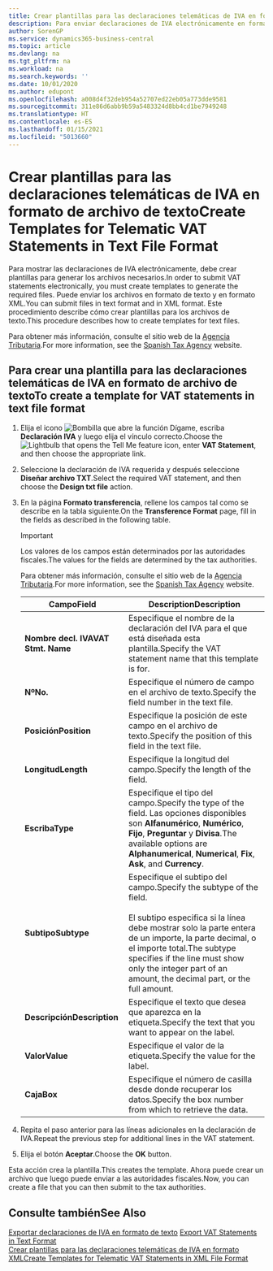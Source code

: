 ```yaml
---
title: Crear plantillas para las declaraciones telemáticas de IVA en formato de archivo de texto (ES)
description: Para enviar declaraciones de IVA electrónicamente en formato de texto en la versión en español de Business Central, cree plantillas para administrar los formatos.
author: SorenGP
ms.service: dynamics365-business-central
ms.topic: article
ms.devlang: na
ms.tgt_pltfrm: na
ms.workload: na
ms.search.keywords: ''
ms.date: 10/01/2020
ms.author: edupont
ms.openlocfilehash: a008d4f32deb954a52707ed22eb05a773dde9581
ms.sourcegitcommit: 311e86d6abb9b59a5483324d8bb4cd1be7949248
ms.translationtype: HT
ms.contentlocale: es-ES
ms.lasthandoff: 01/15/2021
ms.locfileid: "5013660"
---
```

# <a name="create-templates-for-telematic-vat-statements-in-text-file-format"></a><span data-ttu-id="fc71f-103">Crear plantillas para las declaraciones telemáticas de IVA en formato de archivo de texto</span><span class="sxs-lookup"><span data-stu-id="fc71f-103">Create Templates for Telematic VAT Statements in Text File Format</span></span>
<span data-ttu-id="fc71f-104">Para mostrar las declaraciones de IVA electrónicamente, debe crear plantillas para generar los archivos necesarios.</span><span class="sxs-lookup"><span data-stu-id="fc71f-104">In order to submit VAT statements electronically, you must create templates to generate the required files.</span></span> <span data-ttu-id="fc71f-105">Puede enviar los archivos en formato de texto y en formato XML.</span><span class="sxs-lookup"><span data-stu-id="fc71f-105">You can submit files in text format and in XML format.</span></span> <span data-ttu-id="fc71f-106">Este procedimiento describe cómo crear plantillas para los archivos de texto.</span><span class="sxs-lookup"><span data-stu-id="fc71f-106">This procedure describes how to create templates for text files.</span></span>  

<span data-ttu-id="fc71f-107">Para obtener más información, consulte el sitio web de la [Agencia Tributaria](https://go.microsoft.com/fwlink/?LinkID=238181).</span><span class="sxs-lookup"><span data-stu-id="fc71f-107">For more information, see the [Spanish Tax Agency](https://go.microsoft.com/fwlink/?LinkID=238181) website.</span></span>  

## <a name="to-create-a-template-for-vat-statements-in-text-file-format"></a><span data-ttu-id="fc71f-108">Para crear una plantilla para las declaraciones telemáticas de IVA en formato de archivo de texto</span><span class="sxs-lookup"><span data-stu-id="fc71f-108">To create a template for VAT statements in text file format</span></span>  

1.  <span data-ttu-id="fc71f-109">Elija el icono ![Bombilla que abre la función Dígame](../../media/ui-search/search_small.png "Dígame qué desea hacer"), escriba **Declaración IVA** y luego elija el vínculo correcto.</span><span class="sxs-lookup"><span data-stu-id="fc71f-109">Choose the ![Lightbulb that opens the Tell Me feature](../../media/ui-search/search_small.png "Tell me what you want to do") icon, enter **VAT Statement**, and then choose the appropriate link.</span></span>  
2.  <span data-ttu-id="fc71f-110">Seleccione la declaración de IVA requerida y después seleccione **Diseñar archivo TXT**.</span><span class="sxs-lookup"><span data-stu-id="fc71f-110">Select the required VAT statement, and then choose the **Design txt file** action.</span></span>  
3.  <span data-ttu-id="fc71f-111">En la página **Formato transferencia**, rellene los campos tal como se describe en la tabla siguiente.</span><span class="sxs-lookup"><span data-stu-id="fc71f-111">On the **Transference Format** page, fill in the fields as described in the following table.</span></span>  

    > [!IMPORTANT]  
    >  <span data-ttu-id="fc71f-112">Los valores de los campos están determinados por las autoridades fiscales.</span><span class="sxs-lookup"><span data-stu-id="fc71f-112">The values for the fields are determined by the tax authorities.</span></span>  
    >   
    >  <span data-ttu-id="fc71f-113">Para obtener más información, consulte el sitio web de la [Agencia Tributaria](https://go.microsoft.com/fwlink/?LinkID=238181).</span><span class="sxs-lookup"><span data-stu-id="fc71f-113">For more information, see the [Spanish Tax Agency](https://go.microsoft.com/fwlink/?LinkID=238181) website.</span></span>  

    |<span data-ttu-id="fc71f-114">Campo</span><span class="sxs-lookup"><span data-stu-id="fc71f-114">Field</span></span>|<span data-ttu-id="fc71f-115">Description</span><span class="sxs-lookup"><span data-stu-id="fc71f-115">Description</span></span>|  
    |---------------------------------|---------------------------------------|  
    |<span data-ttu-id="fc71f-116">**Nombre decl. IVA**</span><span class="sxs-lookup"><span data-stu-id="fc71f-116">**VAT Stmt. Name**</span></span>|<span data-ttu-id="fc71f-117">Especifique el nombre de la declaración del IVA para el que está diseñada esta plantilla.</span><span class="sxs-lookup"><span data-stu-id="fc71f-117">Specify the VAT statement name that this template is for.</span></span>|  
    |<span data-ttu-id="fc71f-118">**Nº**</span><span class="sxs-lookup"><span data-stu-id="fc71f-118">**No.**</span></span>|<span data-ttu-id="fc71f-119">Especifique el número de campo en el archivo de texto.</span><span class="sxs-lookup"><span data-stu-id="fc71f-119">Specify the field number in the text file.</span></span>|  
    |<span data-ttu-id="fc71f-120">**Posición**</span><span class="sxs-lookup"><span data-stu-id="fc71f-120">**Position**</span></span>|<span data-ttu-id="fc71f-121">Especifique la posición de este campo en el archivo de texto.</span><span class="sxs-lookup"><span data-stu-id="fc71f-121">Specify the position of this field in the text file.</span></span>|  
    |<span data-ttu-id="fc71f-122">**Longitud**</span><span class="sxs-lookup"><span data-stu-id="fc71f-122">**Length**</span></span>|<span data-ttu-id="fc71f-123">Especifique la longitud del campo.</span><span class="sxs-lookup"><span data-stu-id="fc71f-123">Specify the length of the field.</span></span>|  
    |<span data-ttu-id="fc71f-124">**Escriba**</span><span class="sxs-lookup"><span data-stu-id="fc71f-124">**Type**</span></span>|<span data-ttu-id="fc71f-125">Especifique el tipo del campo.</span><span class="sxs-lookup"><span data-stu-id="fc71f-125">Specify the type of the field.</span></span> <span data-ttu-id="fc71f-126">Las opciones disponibles son **Alfanumérico**, **Numérico**, **Fijo**, **Preguntar** y **Divisa**.</span><span class="sxs-lookup"><span data-stu-id="fc71f-126">The available options are **Alphanumerical**, **Numerical**, **Fix**, **Ask**, and **Currency**.</span></span>|  
    |<span data-ttu-id="fc71f-127">**Subtipo**</span><span class="sxs-lookup"><span data-stu-id="fc71f-127">**Subtype**</span></span>|<span data-ttu-id="fc71f-128">Especifique el subtipo del campo.</span><span class="sxs-lookup"><span data-stu-id="fc71f-128">Specify the subtype of the field.</span></span><br /><br /> <span data-ttu-id="fc71f-129">El subtipo especifica si la línea debe mostrar solo la parte entera de un importe, la parte decimal, o el importe total.</span><span class="sxs-lookup"><span data-stu-id="fc71f-129">The subtype specifies if the line must show only the integer part of an amount, the decimal part, or the full amount.</span></span>|  
    |<span data-ttu-id="fc71f-130">**Descripción**</span><span class="sxs-lookup"><span data-stu-id="fc71f-130">**Description**</span></span>|<span data-ttu-id="fc71f-131">Especifique el texto que desea que aparezca en la etiqueta.</span><span class="sxs-lookup"><span data-stu-id="fc71f-131">Specify the text that you want to appear on the label.</span></span>|  
    |<span data-ttu-id="fc71f-132">**Valor**</span><span class="sxs-lookup"><span data-stu-id="fc71f-132">**Value**</span></span>|<span data-ttu-id="fc71f-133">Especifique el valor de la etiqueta.</span><span class="sxs-lookup"><span data-stu-id="fc71f-133">Specify the value for the label.</span></span>|  
    |<span data-ttu-id="fc71f-134">**Caja**</span><span class="sxs-lookup"><span data-stu-id="fc71f-134">**Box**</span></span>|<span data-ttu-id="fc71f-135">Especifique el número de casilla desde donde recuperar los datos.</span><span class="sxs-lookup"><span data-stu-id="fc71f-135">Specify the box number from which to retrieve the data.</span></span>|  

4.  <span data-ttu-id="fc71f-136">Repita el paso anterior para las líneas adicionales en la declaración de IVA.</span><span class="sxs-lookup"><span data-stu-id="fc71f-136">Repeat the previous step for additional lines in the VAT statement.</span></span>  
5.  <span data-ttu-id="fc71f-137">Elija el botón **Aceptar**.</span><span class="sxs-lookup"><span data-stu-id="fc71f-137">Choose the **OK** button.</span></span>  

<span data-ttu-id="fc71f-138">Esta acción crea la plantilla.</span><span class="sxs-lookup"><span data-stu-id="fc71f-138">This creates the template.</span></span> <span data-ttu-id="fc71f-139">Ahora puede crear un archivo que luego puede enviar a las autoridades fiscales.</span><span class="sxs-lookup"><span data-stu-id="fc71f-139">Now, you can create a file that you can then submit to the tax authorities.</span></span>  

## <a name="see-also"></a><span data-ttu-id="fc71f-140">Consulte también</span><span class="sxs-lookup"><span data-stu-id="fc71f-140">See Also</span></span>  
 <span data-ttu-id="fc71f-141">[Exportar declaraciones de IVA en formato de texto](how-to-export-vat-statements-in-text-format.md) </span><span class="sxs-lookup"><span data-stu-id="fc71f-141">[Export VAT Statements in Text Format](how-to-export-vat-statements-in-text-format.md) </span></span>  
 [<span data-ttu-id="fc71f-142">Crear plantillas para las declaraciones telemáticas de IVA en formato XML</span><span class="sxs-lookup"><span data-stu-id="fc71f-142">Create Templates for Telematic VAT Statements in XML File Format</span></span>](how-to-create-templates-for-telematic-vat-statements-in-xml-file-format.md)
